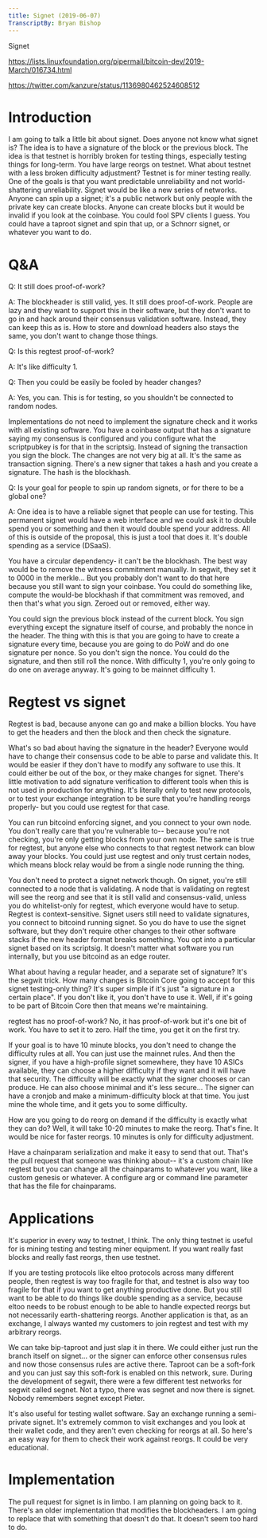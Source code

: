 ```yaml
---
title: Signet (2019-06-07)
TranscriptBy: Bryan Bishop
---
```


Signet

<https://lists.linuxfoundation.org/pipermail/bitcoin-dev/2019-March/016734.html>

<https://twitter.com/kanzure/status/1136980462524608512>

# Introduction

I am going to talk a little bit about signet. Does anyone not know what signet is? The idea is to have a signature of the block or the previous block. The idea is that testnet is horribly broken for testing things, especially testing things for long-term. You have large reorgs on testnet. What about testnet with a less broken difficulty adjustment? Testnet is for miner testing really. One of the goals is that you want predictable unreliability and not world-shattering unreliability. Signet would be like a new series of networks. Anyone can spin up a signet; it's a public network but only people with the private key can create blocks. Anyone can create blocks but it would be invalid if you look at the coinbase. You could fool SPV clients I guess. You could have a taproot signet and spin that up, or a Schnorr signet, or whatever you want to do.

# Q&A

Q: It still does proof-of-work?

A: The blockheader is still valid, yes. It still does proof-of-work. People are lazy and they want to support this in their software, but they don't want to go in and hack around their consensus validation software. Instead, they can keep this as is. How to store and download headers also stays the same, you don't want to change those things.

Q: Is this regtest proof-of-work?

A: It's like difficulty 1.

Q: Then you could be easily be fooled by header changes?

A: Yes, you can. This is for testing, so you shouldn't be connected to random nodes.

Implementations do not need to implement the signature check and it works with all existing software. You have a coinbase output that has a signature saying my consensus is configured and you configure what the scriptpubkey is for that in the scriptsig. Instead of signing the transaction you sign the block. The changes are not very big at all. It's the same as transaction signing. There's a new signer that takes a hash and you create a signature. The hash is the blockhash.

Q: Is your goal for people to spin up random signets, or for there to be a global one?

A: One idea is to have a reliable signet that people can use for testing. This permanent signet would have a web interface and we could ask it to double spend you or something and then it would double spend your address. All of this is outside of the proposal, this is just a tool that does it. It's double spending as a service (DSaaS).

You have a circular dependency- it can't be the blockhash. The best way would be to remove the witness commitment manually. In segwit, they set it to 0000 in the merkle... But you probably don't want to do that here because you still want to sign your coinbase. You could do something like, compute the would-be blockhash if that commitment was removed, and then that's what you sign. Zeroed out or removed, either way.

You could sign the previous block instead of the current block. You sign everything except the signature itself of course, and probably the nonce in the header. The thing with this is that you are going to have to create a signature every time, because you are going to do PoW and do one signature per nonce. So you don't sign the nonce. You could do the signature, and then still roll the nonce. With difficulty 1, you're only going to do one on average anyway. It's going to be mainnet difficulty 1.

# Regtest vs signet

Regtest is bad, because anyone can go and make a billion blocks. You have to get the headers and then the block and then check the signature.

What's so bad about having the signature in the header? Everyone would have to change their consensus code to be able to parse and validate this. It would be easier if they don't have to modify any software to use this. It could either be out of the box, or they make changes for signet. There's little motivation to add signature verification to different tools when this is not used in production for anything. It's literally only to test new protocols, or to test your exchange integration to be sure that you're handling reorgs properly- but you could use regtest for that case.

You can run bitcoind enforcing signet, and you connect to your own node. You don't really care that you're vulnerable to-- because you're not checking, you're only getting blocks from your own node. The same is true for regtest, but anyone else who connects to that regtest network can blow away your blocks. You could just use regtest and only trust certain nodes, which means block relay would be from a single node running the thing.

You don't need to protect a signet network though. On signet, you're still connected to a node that is validating. A node that is validating on regtest will see the reorg and see that it is still valid and consensus-valid, unless you do whitelist-only for regtest, which everyone would have to setup. Regtest is context-sensitive. Signet users still need to validate signatures, you connect to bitcoind running signet. So you do have to use the signet software, but they don't require other changes to their other software stacks if the new header format breaks something. You opt into a particular signet based on its scriptsig. It doesn't matter what software you run internally, but you use bitcoind as an edge router.

What about having a regular header, and a separate set of signature? It's the segwit trick. How many changes is Bitcoin Core going to accept for this signet testing-only thing? It's super simple if it's just "a signature in a certain place". If you don't like it, you don't have to use it. Well, if it's going to be part of Bitcoin Core then that means we're maintaining.

regtest has no proof-of-work? No, it has proof-of-work but it's one bit of work. You have to set it to zero. Half the time, you get it on the first try.

If your goal is to have 10 minute blocks, you don't need to change the difficulty rules at all. You can just use the mainnet rules. And then the signer, if you have a high-profile signet somewhere, they have 10 ASICs available, they can choose a higher difficulty if they want and it will have that security. The difficulty will be exactly what the signer chooses or can produce. He can also choose minimal and it's less secure... The signer can have a cronjob and make a minimum-difficulty block at that time. You just mine the whole time, and it gets you to some difficulty.

How are you going to do reorg on demand if the difficulty is exactly what they can do? Well, it will take 10-20 minutes to make the reorg. That's fine. It would be nice for faster reorgs. 10 minutes is only for difficulty adjustment.

Have a chainparam serialization and make it easy to send that out. That's the pull request that someone was thinking about-- it's a custom chain like regtest but you can change all the chainparams to whatever you want, like a custom genesis or whatever. A configure arg or command line parameter that has the file for chainparams.

# Applications

It's superior in every way to testnet, I think. The only thing testnet is useful for is mining testing and testing miner equipment. If you want really fast blocks and really fast reorgs, then use testnet.

If you are testing protocols like eltoo protocols across many different people, then regtest is way too fragile for that, and testnet is also way too fragile for that if you want to get anything productive done. But you still want to be able to do things like double spending as a service, because eltoo needs to be robust enough to be able to handle expected reorgs but not necessarily earth-shattering reorgs. Another application is that, as an exchange, I always wanted my customers to join regtest and test with my arbitrary reorgs.

We can take bip-taproot and just slap it in there. We could either just run the branch itself on signet... or the signer can enforce other consensus rules and now those consensus rules are active there. Taproot can be a soft-fork and you can just say this soft-fork is enabled on this network, sure. During the development of segwit, there were a few different test networks for segwit called segnet. Not a typo, there was segnet and now there is signet. Nobody remembers segnet except Pieter.

It's also useful for testing wallet software. Say an exchange running a semi-private signet. It's extremely common to visit exchanges and you look at their wallet code, and they aren't even checking for reorgs at all. So here's an easy way for them to check their work against reorgs. It could be very educational.

# Implementation

The pull request for signet is in limbo. I am planning on going back to it. There's an older implementation that modifies the blockheaders. I am going to replace that with something that doesn't do that. It doesn't seem too hard to do.
